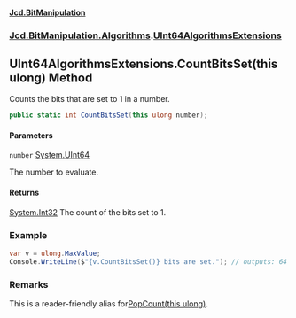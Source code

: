 #### [Jcd.BitManipulation](index.md 'index')

### [Jcd.BitManipulation.Algorithms](Jcd.BitManipulation.Algorithms.md 'Jcd.BitManipulation.Algorithms').[UInt64AlgorithmsExtensions](Jcd.BitManipulation.Algorithms.UInt64AlgorithmsExtensions.md 'Jcd.BitManipulation.Algorithms.UInt64AlgorithmsExtensions')

## UInt64AlgorithmsExtensions.CountBitsSet(this ulong) Method

Counts the bits that are set to 1 in a number.

```csharp
public static int CountBitsSet(this ulong number);
```

#### Parameters

<a name='Jcd.BitManipulation.Algorithms.UInt64AlgorithmsExtensions.CountBitsSet(thisulong).number'></a>

`number` [System.UInt64](https://docs.microsoft.com/en-us/dotnet/api/System.UInt64 'System.UInt64')

The number to evaluate.

#### Returns

[System.Int32](https://docs.microsoft.com/en-us/dotnet/api/System.Int32 'System.Int32')
The count of the bits set to 1.

### Example

```csharp
var v = ulong.MaxValue;
Console.WriteLine($"{v.CountBitsSet()} bits are set."); // outputs: 64 bits are set.
```

### Remarks

This is a reader-friendly alias for[PopCount(this ulong)](Jcd.BitManipulation.Algorithms.UInt64AlgorithmsExtensions.PopCount(thisulong).md 'Jcd.BitManipulation.Algorithms.UInt64AlgorithmsExtensions.PopCount(this ulong)').